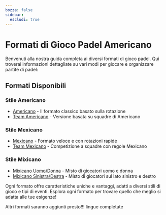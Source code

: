 ```yaml
---
bozza: false
sidebar:
  escludi: true
---
```


# Formati di Gioco Padel Americano

Benvenuti alla nostra guida completa ai diversi formati di gioco padel. Qui troverai informazioni dettagliate su vari modi per giocare e organizzare partite di padel:

## Formati Disponibili

### Stile Americano
- [Americano](/it/americano) - Il formato classico basato sulla rotazione
- [Team Americano](/it/team-americano) - Versione basata su squadre di Americano

### Stile Mexicano
- [Mexicano](/it/mexicano) - Formato veloce e con rotazioni rapide
- [Team Mexicano](/it/team-mexicano) - Competizione a squadre con regole Mexicano

### Stile Mixicano
- [Mixicano Uomo/Donna](/it/mixicano) - Misto di giocatori uomo e donna
- [Mixicano Sinistra/Destra](/it/mixicano) - Misto di giocatori sul lato sinistro e destro

Ogni formato offre caratteristiche uniche e vantaggi, adatti a diversi stili di gioco e tipi di eventi. Esplora ogni formato per trovare quello che meglio si adatta alle tue esigenze!

Altri formati saranno aggiunti presto!!! lingue completate